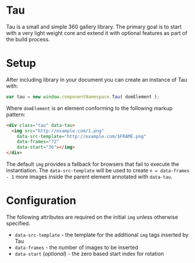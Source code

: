 # Tau

Tau is a small and simple 360 gallery library. The primary goal is to start with a very light weight core and extend it with optional features as part of the build process.

# Setup

After including library in your document you can create an instance of Tau with:

```javascript
var tau = new window.componentNamespace.Tau( domElement );
```

Where `domElement` is an element conforming to the following markup pattern:

```html
<div class="tau" data-tau>
  <img src="http://example.com/1.png"
    data-src-template="http://example.com/$FRAME.png"
    data-frames="72"
    data-start="36"></img>
</div>
```

The default `img` provides a fallback for browsers that fail to execute the instantiation. The `data-src-template` will be used to create `n = data-frames - 1` more images inside the parent element annotated with `data-tau`.

# Configuration

The following attributes are required on the initial `img` unless otherwise specified.

* `data-src-template` - the template for the additional `img` tags inserted by Tau
* `data-frames` - the number of images to be inserted
* `data-start` (*optional*) - the zero based start index for rotation

